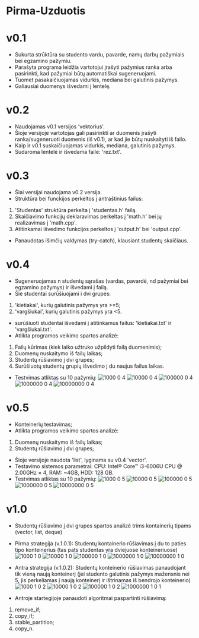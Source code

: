 # Pirma-Uzduotis
# v0.1
* Sukurta strūktūra su studento vardu, pavarde, namų darbų pažymiais bei egzamino pažymiu.
* Parašyta programa leidžia vartotojui įrašyti pažymius ranka arba pasirinkti, kad pažymiai būtų automatiškai sugeneruojami.
* Tuomet pasakaičiuojamas vidurkis, mediana bei galutinis pažymys.
* Galiausiai duomenys išvedami į lentelę.

# v0.2
* Naudojamas v0.1 versijos 'vektorius'.
* Šioje versijoje vartotojas gali pasirinkti ar duomenis įrašyti ranka/sugeneruoti duomenis (iš v0.1), ar kad jie būtų nuskaityti iš failo.
* Kaip ir v0.1 suskaičiuojamas vidurkis, mediana, galutinis pažymys.
* Sudaroma lentelė ir išvedama faile: 'rez.txt'.

# v0.3
* Šiai versijai naudojama v0.2 versija.
* Struktūra bei funckijos perkeltos į antraštinius failus:
1) 'Studentas' struktūra perkelta į 'studentas.h' failą.
2) Skaičiavimo funkcijų deklaravimas perkeltas į 'math.h' bei jų realizavimas į 'math.cpp'.
3) Atitinkamai išvedimo funkcijos perkeltos į 'output.h' bei 'output.cpp'.
* Panaudotas išimčių valdymas (try-catch), klausiant studentų skaičiaus.

# v0.4
* Sugeneruojamas n studentų sąrašas (vardas, pavardė, nd pažymiai bei egzamino pažymys) ir išvedami į failą.
* Šie studentai surūšiuojami i dvi grupes:
1) 'kietiakai', kurių galutinis pažymys yra >=5;
2) 'vargšiukai', kurių galutinis pažymys yra <5.
* surūšiuoti studentai išvedami į atitinkamus failus: 'kietiakai.txt' ir 'vargšiukai.txt'.
* Atlikta programos veikimo spartos analizė:
1) Failų kūrimas (kiek laiko užtruko užpildyti failą duomenimis);
2) Duomenų nuskaitymo iš failų laikas;
3) Studentų rūšiavimo į dvi grupes;
4) Surūšiuotų studentų grupių išvedimo į du naujus failus laikas.
* Testvimas atliktas su 10 pažymių:
![1000 0 4](https://user-images.githubusercontent.com/90559062/142260168-e29624ad-4af7-4536-a4d7-f61f9181aeee.png)
![10000 0 4](https://user-images.githubusercontent.com/90559062/142260197-6bab88ef-15d9-479a-88ec-e2d054730a3c.png)
![100000 0 4](https://user-images.githubusercontent.com/90559062/142260250-28619aad-3e43-461f-9f9d-de0fadf2b3fb.png)
![1000000 0 4](https://user-images.githubusercontent.com/90559062/142260716-a1b739d3-1473-4a46-8711-fa21cfdba9c7.png)
![10000000 0 4](https://user-images.githubusercontent.com/90559062/142260337-0b10891a-ae86-4724-9fe0-a24eb5022d1d.png)

# v0.5
* Konteinerių testavimas;
* Atlikta programos veikimo spartos analizė:
1) Duomenų nuskaitymo iš failų laikas;
2) Studentų rūšiavimo į dvi grupes;
* Šioje versijoje naudota 'list', lyginama su v0.4 'vector'.
* Testavimo sistemos parametrai: CPU: Intel® Core™ i3-6006U CPU @ 2.00GHz × 4, RAM: ~4GB, HDD: 128 GB.
* Testvimas atliktas su 10 pažymių:
![1000 0 5](https://user-images.githubusercontent.com/90559062/142508254-af6580fd-877d-4fdc-b5c5-3efa576cf8f9.png)
![10000 0 5](https://user-images.githubusercontent.com/90559062/142508283-78e6d751-7a76-4742-8e63-4a4388694b39.png)
![100000 0 5](https://user-images.githubusercontent.com/90559062/142508308-c4906cfb-ecca-4ba8-ba6d-9ca66fc6e0fd.png)
![1000000 0 5](https://user-images.githubusercontent.com/90559062/142508328-fd2da6ad-a173-4428-8d6f-0de9a7017a26.png)
![10000000 0 5](https://user-images.githubusercontent.com/90559062/142508342-d53261f0-fa28-4fd9-8036-c6cb32c7b03a.png)

# v1.0
* Studentų rūšiavimo į dvi grupes spartos analizė trims kontainerių tipams (vector, list, deque)
* Pirma strategija (v.1.0.1):
  Studentų kontainerio rūšiavimas į du to paties tipo konteinerius (tas pats studentas yra dviejuose konteineriuose)
![1000 1 0](https://user-images.githubusercontent.com/90559062/142512099-738ab65c-0faf-4ec5-bc6d-af14d3945af5.png)
![10000 1 0](https://user-images.githubusercontent.com/90559062/142512108-ec4fb1cb-a991-497a-99a4-36fbda98cc59.png)
![100000 1 0](https://user-images.githubusercontent.com/90559062/142512110-45d417e0-24c9-4c5f-9ec8-cbc21535e948.png)
![1000000 1 0](https://user-images.githubusercontent.com/90559062/142512116-61ac306e-a219-4b80-8e7b-284369a18fd4.png)
![10000000 1 0](https://user-images.githubusercontent.com/90559062/142512124-69e9a528-0807-4cd0-8dab-d77411a506dd.png)

* Antra strategija (v.1.0.2):
  Studentų konteinerio rūšiavimas panaudojant tik vieną naują konteinerį (jei studento galutinis pažymys mažensnis nei 5, jis perkeliamas į naują konteinerį ir       ištrinamas iš bendrojo konteinerio)
![1000 1 0 2](https://user-images.githubusercontent.com/90559062/142513745-8bfa2351-ae83-423d-b812-3874b271bddf.png)
![10000 1 0 2](https://user-images.githubusercontent.com/90559062/142513756-746bdc3b-6790-49ed-afcc-f9bc21e6fe98.png)
![100000 1 0 2](https://user-images.githubusercontent.com/90559062/142513782-f01fcc50-967d-442e-8f9d-8dee17f6f916.png)
![1000000 1 0 1](https://user-images.githubusercontent.com/90559062/142513801-ed839519-1ef3-43fa-8370-9c996a9ca068.png)
  
* Antroje startegijoje panaudoti algoritmai paspartinti rūšiavimą:
1) remove_if;
2) copy_if;
3) stable_partition;
4) copy_n.
